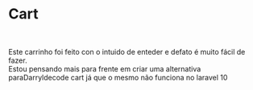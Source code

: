 <h1> C a r t </h1><br>

Este carrinho foi feito con o intuido de enteder e defato é muito fácil de fazer.<br>
Estou pensando mais para frente em criar uma alternativa para Darryldecode cart já que o mesmo não funciona no laravel 10
 
